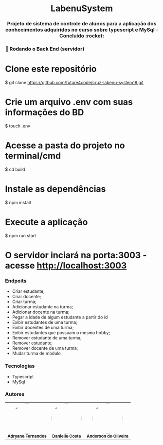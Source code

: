 <h1 align="center"> LabenuSystem </h1>
<h3 align="center"> Projeto de sistema de controle de alunos para a aplicação dos conhecimentos adquiridos no curso sobre typescript e MySql - 
Concluído :rocket: </h3>

### 🎲 Rodando o Back End (servidor)
# Clone este repositório
$ git clone <https://github.com/future4code/cruz-labenu-system18.git>

# Crie um arquivo .env com suas informações do BD
$ touch .env

# Acesse a pasta do projeto no terminal/cmd
$ cd build

# Instale as dependências
$ npm install

# Execute a aplicação
$ npm run start

# O servidor inciará na porta:3003 - acesse <http://localhost:3003>


### Endpoits

- Criar estudante;
- Criar docente;
- Criar turma;
- Adicionar estudante na turma;
- Adicionar docente na turma;
- Pegar a idade de algum estudante a partir do id
- Exibir estudantes de uma turma;
- Exibir docentes de uma turma;
- Exibir estudantes que possuam o mesmo hobby;
- Remover estudante de uma turma;
- Remover estudante;
- Remover docente de uma turma;
- Mudar turma de módulo



### Tecnologias
- Typescript
- MySql

### Autores
<table>
  <tr>
    <td align="center"><a href="https://github.com/adryanefernandes"><img style="border-radius: 50%;" src="https://avatars.githubusercontent.com/u/76170319?s=400&u=c79a37b29d25709e380c64ae9d9432b35f72638e&v=4" width="100px;" alt=""/><br /><sub><b>Adryane Fernandes</b></sub></a><br />
    <td align="center"><a href="https://github.com/AiEmma"><img style="border-radius: 50%;" src="https://avatars.githubusercontent.com/u/30822688?v=4" width="100px;" alt=""/><br /><sub><b>Danielle Costa</b></sub></a><br />
    <td align="center"><a href="https://github.com/tandersonf92"><img style="border-radius: 50%;" src="https://avatars.githubusercontent.com/u/53446211?v=4" width="100px;" alt=""/><br /><sub><b>Anderson de Oliveira</b></sub></a><br />
  </tr>
</table>





